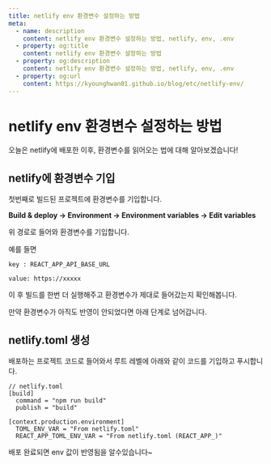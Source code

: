 ```yaml
---
title: netlify env 환경변수 설정하는 방법
meta:
  - name: description
    content: netlify env 환경변수 설정하는 방법, netlify, env, .env
  - property: og:title
    content: netlify env 환경변수 설정하는 방법
  - property: og:description
    content: netlify env 환경변수 설정하는 방법, netlify, env, .env
  - property: og:url
    content: https://kyounghwan01.github.io/blog/etc/netlify-env/
---
```


# netlify env 환경변수 설정하는 방법

오늘은 netlify에 배포한 이후, 환경변수를 읽어오는 법에 대해 알아보겠습니다!

## netlify에 환경변수 기입

첫번째로 빌드된 프로젝트에 환경변수를 기입합니다.

**Build & deploy -> Environment -> Environment variables -> Edit variables**

위 경로로 들어와 환경변수를 기입합니다.

예를 들면

`key : REACT_APP_API_BASE_URL`

`value: https://xxxxx`

이 후 빌드를 한번 더 실행해주고 환경변수가 제대로 들어갔는지 확인해봅니다.

만약 환경변수가 아직도 반영이 안되었다면 아래 단계로 넘어갑니다.

## netlify.toml 생성

배포하는 프로젝트 코드로 들어와서 루트 레벨에 아래와 같이 코드를 기입하고 푸시합니다.

```
// netlify.toml
[build]
  command = "npm run build"
  publish = "build"

[context.production.environment]
  TOML_ENV_VAR = "From netlify.toml"
  REACT_APP_TOML_ENV_VAR = "From netlify.toml (REACT_APP_)"
```

배포 완료되면 env 값이 반영됨을 알수있습니다~

<TagLinks />

<Disqus />
